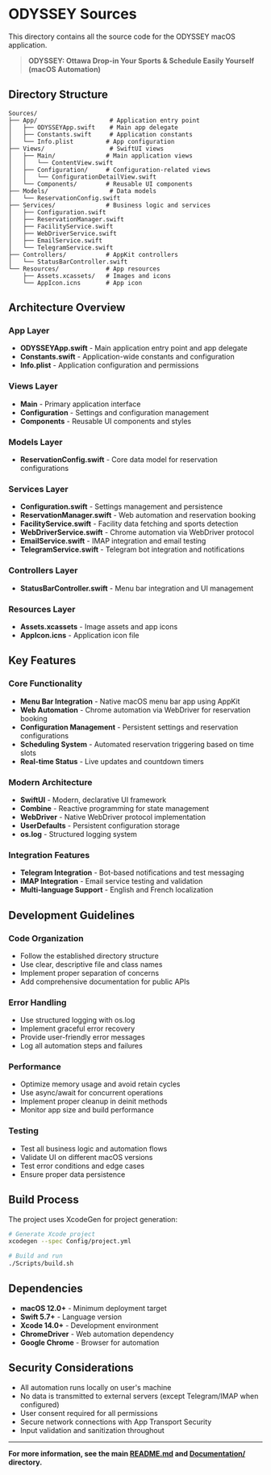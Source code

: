 # ODYSSEY Sources

This directory contains all the source code for the ODYSSEY macOS application.

> **ODYSSEY: Ottawa Drop-in Your Sports & Schedule Easily Yourself (macOS Automation)**

## Directory Structure

```
Sources/
├── App/                    # Application entry point
│   ├── ODYSSEYApp.swift    # Main app delegate
│   ├── Constants.swift     # Application constants
│   └── Info.plist         # App configuration
├── Views/                  # SwiftUI views
│   ├── Main/              # Main application views
│   │   └── ContentView.swift
│   ├── Configuration/     # Configuration-related views
│   │   └── ConfigurationDetailView.swift
│   └── Components/        # Reusable UI components
├── Models/                 # Data models
│   └── ReservationConfig.swift
├── Services/              # Business logic and services
│   ├── Configuration.swift
│   ├── ReservationManager.swift
│   ├── FacilityService.swift
│   ├── WebDriverService.swift
│   ├── EmailService.swift
│   └── TelegramService.swift
├── Controllers/           # AppKit controllers
│   └── StatusBarController.swift
└── Resources/             # App resources
    ├── Assets.xcassets/   # Images and icons
    └── AppIcon.icns       # App icon
```

## Architecture Overview

### App Layer

- **ODYSSEYApp.swift** - Main application entry point and app delegate
- **Constants.swift** - Application-wide constants and configuration
- **Info.plist** - Application configuration and permissions

### Views Layer

- **Main** - Primary application interface
- **Configuration** - Settings and configuration management
- **Components** - Reusable UI components and styles

### Models Layer

- **ReservationConfig.swift** - Core data model for reservation configurations

### Services Layer

- **Configuration.swift** - Settings management and persistence
- **ReservationManager.swift** - Web automation and reservation booking
- **FacilityService.swift** - Facility data fetching and sports detection
- **WebDriverService.swift** - Chrome automation via WebDriver protocol
- **EmailService.swift** - IMAP integration and email testing
- **TelegramService.swift** - Telegram bot integration and notifications

### Controllers Layer

- **StatusBarController.swift** - Menu bar integration and UI management

### Resources Layer

- **Assets.xcassets** - Image assets and app icons
- **AppIcon.icns** - Application icon file

## Key Features

### Core Functionality

- **Menu Bar Integration** - Native macOS menu bar app using AppKit
- **Web Automation** - Chrome automation via WebDriver for reservation booking
- **Configuration Management** - Persistent settings and reservation configurations
- **Scheduling System** - Automated reservation triggering based on time slots
- **Real-time Status** - Live updates and countdown timers

### Modern Architecture

- **SwiftUI** - Modern, declarative UI framework
- **Combine** - Reactive programming for state management
- **WebDriver** - Native WebDriver protocol implementation
- **UserDefaults** - Persistent configuration storage
- **os.log** - Structured logging system

### Integration Features

- **Telegram Integration** - Bot-based notifications and test messaging
- **IMAP Integration** - Email service testing and validation
- **Multi-language Support** - English and French localization

## Development Guidelines

### Code Organization

- Follow the established directory structure
- Use clear, descriptive file and class names
- Implement proper separation of concerns
- Add comprehensive documentation for public APIs

### Error Handling

- Use structured logging with os.log
- Implement graceful error recovery
- Provide user-friendly error messages
- Log all automation steps and failures

### Performance

- Optimize memory usage and avoid retain cycles
- Use async/await for concurrent operations
- Implement proper cleanup in deinit methods
- Monitor app size and build performance

### Testing

- Test all business logic and automation flows
- Validate UI on different macOS versions
- Test error conditions and edge cases
- Ensure proper data persistence

## Build Process

The project uses XcodeGen for project generation:

```bash
# Generate Xcode project
xcodegen --spec Config/project.yml

# Build and run
./Scripts/build.sh
```

## Dependencies

- **macOS 12.0+** - Minimum deployment target
- **Swift 5.7+** - Language version
- **Xcode 14.0+** - Development environment
- **ChromeDriver** - Web automation dependency
- **Google Chrome** - Browser for automation

## Security Considerations

- All automation runs locally on user's machine
- No data is transmitted to external servers (except Telegram/IMAP when configured)
- User consent required for all permissions
- Secure network connections with App Transport Security
- Input validation and sanitization throughout

---

**For more information, see the main [README.md](../README.md) and [Documentation/](../Documentation/) directory.**
